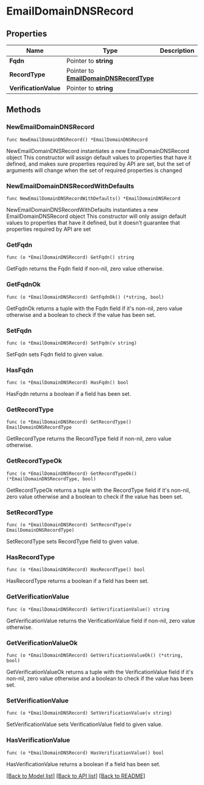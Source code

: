 # EmailDomainDNSRecord

## Properties

Name | Type | Description | Notes
------------ | ------------- | ------------- | -------------
**Fqdn** | Pointer to **string** |  | [optional] 
**RecordType** | Pointer to [**EmailDomainDNSRecordType**](EmailDomainDNSRecordType.md) |  | [optional] 
**VerificationValue** | Pointer to **string** |  | [optional] 

## Methods

### NewEmailDomainDNSRecord

`func NewEmailDomainDNSRecord() *EmailDomainDNSRecord`

NewEmailDomainDNSRecord instantiates a new EmailDomainDNSRecord object
This constructor will assign default values to properties that have it defined,
and makes sure properties required by API are set, but the set of arguments
will change when the set of required properties is changed

### NewEmailDomainDNSRecordWithDefaults

`func NewEmailDomainDNSRecordWithDefaults() *EmailDomainDNSRecord`

NewEmailDomainDNSRecordWithDefaults instantiates a new EmailDomainDNSRecord object
This constructor will only assign default values to properties that have it defined,
but it doesn't guarantee that properties required by API are set

### GetFqdn

`func (o *EmailDomainDNSRecord) GetFqdn() string`

GetFqdn returns the Fqdn field if non-nil, zero value otherwise.

### GetFqdnOk

`func (o *EmailDomainDNSRecord) GetFqdnOk() (*string, bool)`

GetFqdnOk returns a tuple with the Fqdn field if it's non-nil, zero value otherwise
and a boolean to check if the value has been set.

### SetFqdn

`func (o *EmailDomainDNSRecord) SetFqdn(v string)`

SetFqdn sets Fqdn field to given value.

### HasFqdn

`func (o *EmailDomainDNSRecord) HasFqdn() bool`

HasFqdn returns a boolean if a field has been set.

### GetRecordType

`func (o *EmailDomainDNSRecord) GetRecordType() EmailDomainDNSRecordType`

GetRecordType returns the RecordType field if non-nil, zero value otherwise.

### GetRecordTypeOk

`func (o *EmailDomainDNSRecord) GetRecordTypeOk() (*EmailDomainDNSRecordType, bool)`

GetRecordTypeOk returns a tuple with the RecordType field if it's non-nil, zero value otherwise
and a boolean to check if the value has been set.

### SetRecordType

`func (o *EmailDomainDNSRecord) SetRecordType(v EmailDomainDNSRecordType)`

SetRecordType sets RecordType field to given value.

### HasRecordType

`func (o *EmailDomainDNSRecord) HasRecordType() bool`

HasRecordType returns a boolean if a field has been set.

### GetVerificationValue

`func (o *EmailDomainDNSRecord) GetVerificationValue() string`

GetVerificationValue returns the VerificationValue field if non-nil, zero value otherwise.

### GetVerificationValueOk

`func (o *EmailDomainDNSRecord) GetVerificationValueOk() (*string, bool)`

GetVerificationValueOk returns a tuple with the VerificationValue field if it's non-nil, zero value otherwise
and a boolean to check if the value has been set.

### SetVerificationValue

`func (o *EmailDomainDNSRecord) SetVerificationValue(v string)`

SetVerificationValue sets VerificationValue field to given value.

### HasVerificationValue

`func (o *EmailDomainDNSRecord) HasVerificationValue() bool`

HasVerificationValue returns a boolean if a field has been set.


[[Back to Model list]](../README.md#documentation-for-models) [[Back to API list]](../README.md#documentation-for-api-endpoints) [[Back to README]](../README.md)


